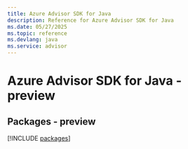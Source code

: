 ```yaml
---
title: Azure Advisor SDK for Java
description: Reference for Azure Advisor SDK for Java
ms.date: 05/27/2025
ms.topic: reference
ms.devlang: java
ms.service: advisor
---
```

# Azure Advisor SDK for Java - preview
## Packages - preview
[!INCLUDE [packages](advisor-index.md)]